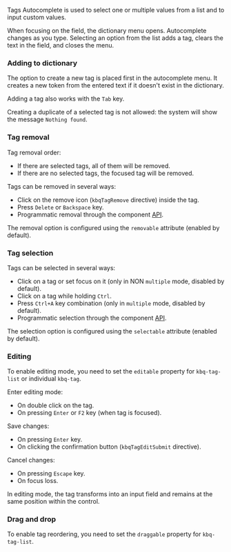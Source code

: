 Tags Autocomplete is used to select one or multiple values from a list and to input custom values.

When focusing on the field, the dictionary menu opens. Autocomplete changes as you type. Selecting an option from the list adds a tag, clears the text in the field, and closes the menu.

<!-- example(tag-autocomplete-overview) -->

### Adding to dictionary

The option to create a new tag is placed first in the autocomplete menu. It creates a new token from the entered text if it doesn't exist in the dictionary.

Adding a tag also works with the `Tab` key.

Creating a duplicate of a selected tag is not allowed: the system will show the message `Nothing found`.

<!-- example(tag-autocomplete-option-operations) -->

### Tag removal

Tag removal order:

- If there are selected tags, all of them will be removed.
- If there are no selected tags, the focused tag will be removed.

Tags can be removed in several ways:

- Click on the remove icon (`kbqTagRemove` directive) inside the tag.
- Press `Delete` or `Backspace` key.
- Programmatic removal through the component [API](/en/components/tag/api).

The removal option is configured using the `removable` attribute (enabled by default).

<!-- example(tag-autocomplete-removable) -->

### Tag selection

Tags can be selected in several ways:

- Click on a tag or set focus on it (only in NON `multiple` mode, disabled by default).
- Click on a tag while holding `Ctrl`.
- Press `Ctrl+A` key combination (only in `multiple` mode, disabled by default).
- Programmatic selection through the component [API](/en/components/tag/api).

The selection option is configured using the `selectable` attribute (enabled by default).

### Editing

To enable editing mode, you need to set the `editable` property for `kbq-tag-list` or individual `kbq-tag`.

Enter editing mode:

- On double click on the tag.
- On pressing `Enter` or `F2` key (when tag is focused).

Save changes:

- On pressing `Enter` key.
- On clicking the confirmation button (`kbqTagEditSubmit` directive).

Cancel changes:

- On pressing `Escape` key.
- On focus loss.

In editing mode, the tag transforms into an input field and remains at the same position within the control.

<!-- example(tag-autocomplete-editable) -->

### Drag and drop

To enable tag reordering, you need to set the `draggable` property for `kbq-tag-list`.

<!-- example(tag-autocomplete-draggable) -->
